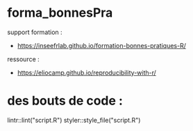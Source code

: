 # forma_bonnesPra


support formation : 
- https://inseefrlab.github.io/formation-bonnes-pratiques-R/

ressource : 
- https://eliocamp.github.io/reproducibility-with-r/


# des bouts de code :

lintr::lint("script.R")
styler::style_file("script.R")
